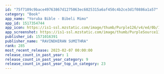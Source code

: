 ```yaml
---
id: "75f7109c9bace49763867d1275063ec6025315a6af450c4b2ce3d1f0886a1a57"
category: "Book"
app_name: "Yoruba Bible - Bibeli Mimo"
app_id: 1517354744
app_icon: https://is1-ssl.mzstatic.com/image/thumb/Purple126/v4/ed/0b/1d/ed0b1d4e-c8a3-8046-fdfa-29d22b28f9ad/AppIcon-0-0-1x_U007emarketing-0-0-0-7-0-0-sRGB-0-0-0-GLES2_U002c0-512MB-85-220-0-0.png/1024x1024bb.png
app_screenshot: https://is1-ssl.mzstatic.com/image/thumb/PurpleSource116/v4/ca/55/ff/ca55ff4e-b93b-c995-f73b-03d469ae30f2/d3044343-0e8d-412a-aa89-95edc27ce44c_iPhone_11.png/2778x1284bb.png
publisher_id: 1571016391
publisher_name: "RAVINDHIRAN SUMITHRA"
rank: 285
most_recent_release: 2023-02-07 00:00:00
release_count_in_past_year: 1
release_count_in_past_year_category: 9
release_count_in_past_year_top_in_category: 23
---
```


